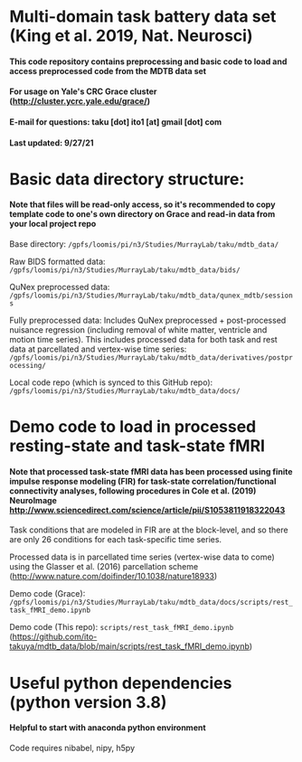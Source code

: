 # Multi-domain task battery data set (King et al. 2019, Nat. Neurosci)

#### This code repository contains preprocessing and basic code to load and access preprocessed code from the MDTB data set 
#### For usage on Yale's CRC Grace cluster (http://cluster.ycrc.yale.edu/grace/)
#### E-mail for questions: taku [dot] ito1 [at] gmail [dot] com
#### Last updated: 9/27/21


# Basic data directory structure:
#### Note that files will be read-only access, so it's recommended to copy template code to one's own directory on Grace and read-in data from your local project repo

Base directory: `/gpfs/loomis/pi/n3/Studies/MurrayLab/taku/mdtb_data/`

Raw BIDS formatted data: `/gpfs/loomis/pi/n3/Studies/MurrayLab/taku/mdtb_data/bids/`

QuNex preprocessed data: `/gpfs/loomis/pi/n3/Studies/MurrayLab/taku/mdtb_data/qunex_mdtb/sessions`

Fully preprocessed data: Includes QuNex preprocessed + post-processed nuisance regression (including removal of white matter, ventricle and motion time series). This includes processed data for both task and rest data at parcellated and vertex-wise time series: `/gpfs/loomis/pi/n3/Studies/MurrayLab/taku/mdtb_data/derivatives/postprocessing/`

Local code repo (which is synced to this GitHub repo): `/gpfs/loomis/pi/n3/Studies/MurrayLab/taku/mdtb_data/docs/`

# Demo code to load in processed resting-state and task-state fMRI
#### Note that processed task-state fMRI data has been processed using finite impulse response modeling (FIR) for task-state correlation/functional connectivity analyses, following procedures in Cole et al. (2019) NeuroImage http://www.sciencedirect.com/science/article/pii/S1053811918322043

Task conditions that are modeled in FIR are at the block-level, and so there are only 26 conditions for each task-specific time series.

Processed data is in parcellated time series (vertex-wise data to come) using the Glasser et al. (2016) parcellation scheme (http://www.nature.com/doifinder/10.1038/nature18933)

Demo code (Grace): `/gpfs/loomis/pi/n3/Studies/MurrayLab/taku/mdtb_data/docs/scripts/rest_task_fMRI_demo.ipynb`

Demo code (This repo): `scripts/rest_task_fMRI_demo.ipynb` (https://github.com/ito-takuya/mdtb_data/blob/main/scripts/rest_task_fMRI_demo.ipynb)

# Useful python dependencies (python version 3.8)
#### Helpful to start with anaconda python environment

Code requires nibabel, nipy, h5py
